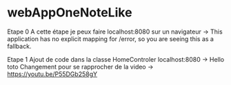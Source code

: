 # webAppOneNoteLike

Etape 0
A cette étape je peux faire localhost:8080 sur un navigateur 
	-> This application has no explicit mapping for /error, so you are seeing this as a fallback.

Etape 1
Ajout de code dans la classe HomeControler
localhost:8080 -> Hello toto
Changement pour se rapprocher de la video -> https://youtu.be/P55DGb258gY
